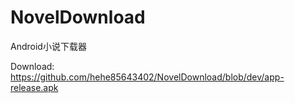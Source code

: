 # NovelDownload
Android小说下载器

Download:
https://github.com/hehe85643402/NovelDownload/blob/dev/app-release.apk
